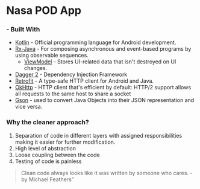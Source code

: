 # Nasa POD App


### - Built With
- [Kotlin](https://kotlinlang.org/) - Official programming language for Android development.
- [Rx-Java](https://github.com/ReactiveX/RxJava) - For composing asynchronous and event-based programs by using observable sequences.
  - [ViewModel](https://developer.android.com/topic/libraries/architecture/viewmodel) - Stores UI-related data that isn't destroyed on UI changes.
- [Dagger 2](https://dagger.dev/) - Dependency Injection Framework
- [Retrofit](https://square.github.io/retrofit/) - A type-safe HTTP client for Android and Java.
- [OkHttp](http://square.github.io/okhttp/) - HTTP client that's efficient by default: HTTP/2 support allows all requests to the same host to share a socket
- [Gson](https://github.com/google/gson) - used to convert Java Objects into their JSON representation and vice versa.


### Why the cleaner approach?
1. Separation of code in different layers with assigned responsibilities making it easier for further modification.
2. High level of abstraction
3. Loose coupling between the code
4. Testing of code is painless
> Clean code always looks like it was written by someone who cares. - by Michael Feathers”

